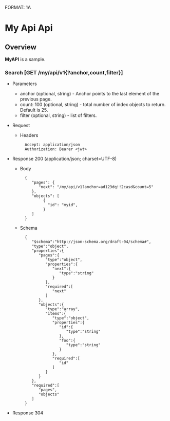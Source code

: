 FORMAT: 1A

# My Api Api

## Overview
**MyAPI** is a sample.
            

### Search [GET /my/api/v1{?anchor,count,filter}]

+ Parameters
    + anchor (optional, string) - Anchor points to the last element of the previous page.
    + count: 100 (optional, string) - total number of index objects to return. Default is 25.
    + filter (optional, string) - list of filters.

+ Request

    + Headers

            Accept: application/json
            Authorization: Bearer <jwt>

+ Response 200 (application/json; charset=UTF-8)

    + Body        
    
            {
               "pages": {
                  "next": "/my/api/v1?anchor=ad123dq!!2casd&count=5"
               },
               "objects": [
                    {
                      "id": "myid",
                    }
               ]
            }

    + Schema
    
            {
               "$schema":"http://json-schema.org/draft-04/schema#",
               "type":"object",
               "properties":{
                  "pages":{
                     "type":"object",
                     "properties":{
                        "next":{
                           "type":"string"
                        }
                     },
                     "required":[
                        "next"
                     ]
                  },
                  "objects":{
                     "type":"array",
                     "items":{
                        "type":"object",
                        "properties":{
                           "id":{
                              "type":"string"
                           },
                           "foo":{
                              "type":"string"
                           }
                        },
                        "required":[
                           "id"
                        ]
                     }
                  }
               },
               "required":[
                  "pages",
                  "objects"
               ]
            }
+ Response 304
